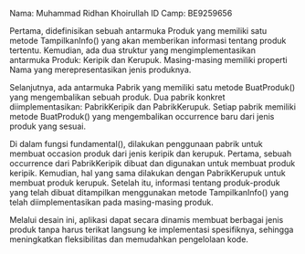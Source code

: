Nama: Muhammad Ridhan Khoirullah
ID Camp: BE9259656

Pertama, didefinisikan sebuah antarmuka Produk yang memiliki satu metode TampilkanInfo() yang akan memberikan informasi tentang produk tertentu. Kemudian, ada dua struktur yang mengimplementasikan antarmuka Produk:
Keripik dan Kerupuk. Masing-masing memiliki properti Nama yang merepresentasikan jenis produknya.

Selanjutnya, ada antarmuka Pabrik yang memiliki satu metode BuatProduk() yang mengembalikan sebuah produk. Dua pabrik konkret diimplementasikan:
PabrikKeripik dan PabrikKerupuk. Setiap pabrik memiliki metode BuatProduk() yang mengembalikan occurrence baru dari jenis produk yang sesuai.

Di dalam fungsi fundamental(), dilakukan penggunaan pabrik untuk membuat occasion produk dari jenis keripik dan kerupuk. Pertama, sebuah occurrence dari PabrikKeripik dibuat dan digunakan untuk membuat produk keripik. Kemudian, hal yang sama dilakukan dengan PabrikKerupuk untuk membuat produk kerupuk. Setelah itu, informasi tentang produk-produk yang telah dibuat ditampilkan menggunakan metode TampilkanInfo() yang telah diimplementasikan pada masing-masing produk.

Melalui desain ini, aplikasi dapat secara dinamis membuat berbagai jenis produk tanpa harus terikat langsung ke implementasi spesifiknya, sehingga meningkatkan fleksibilitas dan memudahkan pengelolaan kode. 
